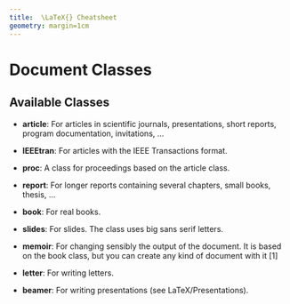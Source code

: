```yaml
---
title:  \LaTeX{} Cheatsheet
geometry: margin=1cm
---
```


# Document Classes

## Available Classes 

- **article**: 	For articles in scientific journals, presentations, short reports, program documentation, invitations, ...

- **IEEEtran**: 	For articles with the IEEE Transactions format.

- **proc**: 	A class for proceedings based on the article class.

- **report**: 	For longer reports containing several chapters, small books, thesis, ...

- **book**: 	For real books.

- **slides**: 	For slides. The class uses big sans serif letters.

- **memoir**: 	For changing sensibly the output of the document. It is based on the book class, but you can create any kind of document with it [1]

- **letter**: 	For writing letters.

- **beamer**: 	For writing presentations (see LaTeX/Presentations). 

<!-- 
\subsection*{Options}
\begin{itemize}
\item 10pt, 11pt, 12pt 	Sets the size of the main font in the document. If no option is specified, 10pt is assumed.
\item a4paper, letterpaper,... 	Defines the paper size. The default size is letterpaper; However, many European distributions of TeX now come pre-set for A4, not Letter, and this is also true of all distributions of pdfLaTeX. Besides that, a5paper, b5paper, executivepaper, and legalpaper can be specified.
\item fleqn 	Typesets displayed formulas left-aligned instead of centered.
\item leqno 	Places the numbering of formulas on the left hand side instead of the right.
\item titlepage, notitlepage 	Specifies whether a new page should be started after the document title or not. The article class does not start a new page by default, while report and book do.
\item twocolumn 	Instructs LaTeX to typeset the document in two columns instead of one.
\item twoside, oneside 	Specifies whether double or single sided output should be generated. The classes article and report are single sided and the book class is double sided by default. Note that this option concerns the style of the document only. The option twoside does not tell the printer you use that it should actually make a two-sided printout.
\item landscape 	Changes the layout of the document to print in landscape mode.
\item openright, openany 	Makes chapters begin either only on right hand pages or on the next page available. This does not work with the article class, as it does not know about chapters. The report class by default starts chapters on the next page available and the book class starts them on right hand pages.
\item draft 	makes LaTeX indicate hyphenation and justification problems with a small square in the right-hand margin of the problem line so they can be located quickly by a human. It also suppresses the inclusion of images and shows only a frame where they would normally occur. 
\end{itemize}

\end{document} -->